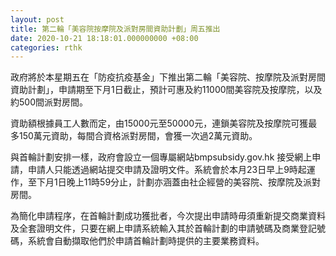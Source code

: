 ```yaml
---
layout: post
title: 第二輪「美容院按摩院及派對房間資助計劃」周五推出
date: 2020-10-21 18:18:01.000000000 +08:00
categories: rthk
---
```


政府將於本星期五在「防疫抗疫基金」下推出第二輪「美容院、按摩院及派對房間資助計劃」，申請期至下月1日截止，預計可惠及約11000間美容院及按摩院，以及約500間派對房間。

資助額根據員工人數而定，由15000元至50000元，連鎖美容院及按摩院可獲最多150萬元資助，每間合資格派對房間，會獲一次過2萬元資助。

與首輪計劃安排一樣，政府會設立一個專屬網站bmpsubsidy.gov.hk 接受網上申請，申請人只能透過網站提交申請及證明文件。系統會於本月23日早上9時起運作，至下月1日晚上11時59分止，計劃亦涵蓋由社企經營的美容院、按摩院及派對房間。

為簡化申請程序，在首輪計劃成功獲批者，今次提出申請時毋須重新提交商業資料及全套證明文件，只要在網上申請系統輸入其於首輪計劃的申請號碼及商業登記號碼，系統會自動擷取他們於申請首輪計劃時提供的主要業務資料。
